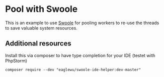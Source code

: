 Pool with Swoole
===
This is an example to use [Swoole](https://www.swoole.co.uk/) for pooling workers to re-use the threads to save valuable system resources.

Additional resources
---
Install this via composer to have type completion for your IDE (testet with PhpStorm)

`composer require --dev "eaglewu/swoole-ide-helper:dev-master"`

